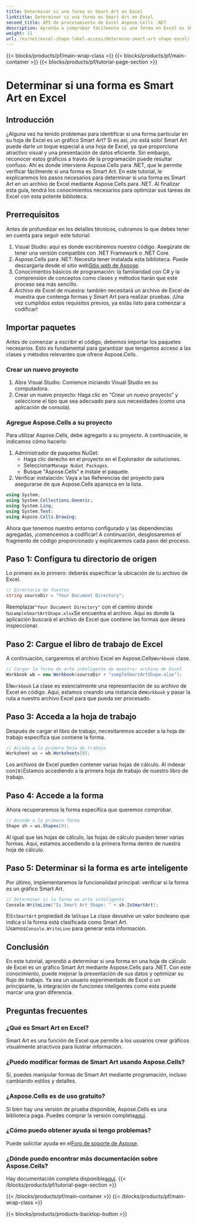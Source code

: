 ```yaml
---
title: Determinar si una forma es Smart Art en Excel
linktitle: Determinar si una forma es Smart Art en Excel
second_title: API de procesamiento de Excel Aspose.Cells .NET
description: Aprenda a comprobar fácilmente si una forma en Excel es Smart Art usando Aspose.Cells para .NET con esta guía paso a paso. Perfecta para automatizar tareas de Excel.
weight: 11
url: /es/net/excel-shape-label-access/determine-smart-art-shape-excel/
---
```


{{< blocks/products/pf/main-wrap-class >}}
{{< blocks/products/pf/main-container >}}
{{< blocks/products/pf/tutorial-page-section >}}

# Determinar si una forma es Smart Art en Excel

## Introducción
¿Alguna vez ha tenido problemas para identificar si una forma particular en su hoja de Excel es un gráfico Smart Art? Si es así, ¡no está solo! Smart Art puede darle un toque especial a una hoja de Excel, ya que proporciona atractivo visual y una presentación de datos eficiente. Sin embargo, reconocer estos gráficos a través de la programación puede resultar confuso. Ahí es donde interviene Aspose.Cells para .NET, que le permite verificar fácilmente si una forma es Smart Art. 
En este tutorial, le explicaremos los pasos necesarios para determinar si una forma es Smart Art en un archivo de Excel mediante Aspose.Cells para .NET. Al finalizar esta guía, tendrá los conocimientos necesarios para optimizar sus tareas de Excel con esta potente biblioteca.
## Prerrequisitos
Antes de profundizar en los detalles técnicos, cubramos lo que debes tener en cuenta para seguir este tutorial:
1. Visual Studio: aquí es donde escribiremos nuestro código. Asegúrate de tener una versión compatible con .NET Framework o .NET Core.
2.  Aspose.Cells para .NET: Necesita tener instalada esta biblioteca. Puede descargarla desde el sitio web[Sitio web de Aspose](https://releases.aspose.com/cells/net/).
3. Conocimientos básicos de programación: la familiaridad con C# y la comprensión de conceptos como clases y métodos harán que este proceso sea más sencillo.
4. Archivo de Excel de muestra: también necesitará un archivo de Excel de muestra que contenga formas y Smart Art para realizar pruebas.
¡Una vez cumplidos estos requisitos previos, ya estás listo para comenzar a codificar!
## Importar paquetes
Antes de comenzar a escribir el código, debemos importar los paquetes necesarios. Esto es fundamental para garantizar que tengamos acceso a las clases y métodos relevantes que ofrece Aspose.Cells.
### Crear un nuevo proyecto
1. Abra Visual Studio:
   Comience iniciando Visual Studio en su computadora.
2. Crear un nuevo proyecto:
   Haga clic en “Crear un nuevo proyecto” y seleccione el tipo que sea adecuado para sus necesidades (como una aplicación de consola).
### Agregue Aspose.Cells a su proyecto
Para utilizar Aspose.Cells, debe agregarlo a su proyecto. A continuación, le indicamos cómo hacerlo:
1. Administrador de paquetes NuGet:
   - Haga clic derecho en el proyecto en el Explorador de soluciones.
   -  Seleccionar`Manage NuGet Packages`.
   - Busque "Aspose.Cells" e instale el paquete.
2. Verificar instalación:
   Vaya a las Referencias del proyecto para asegurarse de que Aspose.Cells aparezca en la lista. 
```csharp
using System;
using System.Collections.Generic;
using System.Linq;
using System.Text;
using Aspose.Cells.Drawing;
```
Ahora que tenemos nuestro entorno configurado y las dependencias agregadas, ¡comencemos a codificar! A continuación, desglosaremos el fragmento de código proporcionado y explicaremos cada paso del proceso.
## Paso 1: Configura tu directorio de origen
Lo primero es lo primero: deberás especificar la ubicación de tu archivo de Excel.
```csharp
// Directorio de fuentes
string sourceDir = "Your Document Directory";
```
 Reemplazar`"Your Document Directory"` con el camino donde tu`sampleSmartArtShape.xlsx`Se encuentra el archivo. Aquí es donde la aplicación buscará el archivo de Excel que contiene las formas que desea inspeccionar.
## Paso 2: Cargue el libro de trabajo de Excel
 A continuación, cargaremos el archivo Excel en Aspose.Cells`Workbook` clase.
```csharp
// Cargar la forma de arte inteligente de muestra: archivo de Excel
Workbook wb = new Workbook(sourceDir + "sampleSmartArtShape.xlsx");
```
 El`Workbook` La clase es esencialmente una representación de su archivo de Excel en código. Aquí, estamos creando una instancia de`Workbook` y pasar la ruta a nuestro archivo Excel para que pueda ser procesado.
## Paso 3: Acceda a la hoja de trabajo
Después de cargar el libro de trabajo, necesitaremos acceder a la hoja de trabajo específica que contiene la forma.
```csharp
// Acceda a la primera hoja de trabajo
Worksheet ws = wb.Worksheets[0];
```
 Los archivos de Excel pueden contener varias hojas de cálculo. Al indexar con`[0]`Estamos accediendo a la primera hoja de trabajo de nuestro libro de trabajo. 
## Paso 4: Accede a la forma
Ahora recuperaremos la forma específica que queremos comprobar.
```csharp
// Accede a la primera forma
Shape sh = ws.Shapes[0];
```
Al igual que las hojas de cálculo, las hojas de cálculo pueden tener varias formas. Aquí, estamos accediendo a la primera forma dentro de nuestra hoja de cálculo. 
## Paso 5: Determinar si la forma es arte inteligente
Por último, implementaremos la funcionalidad principal: verificar si la forma es un gráfico Smart Art.
```csharp
// Determinar si la forma es arte inteligente
Console.WriteLine("Is Smart Art Shape: " + sh.IsSmartArt);
```
 El`IsSmartArt` propiedad de la`Shape` La clase devuelve un valor booleano que indica si la forma está clasificada como Smart Art. Usamos`Console.WriteLine` para generar esta información. 
## Conclusión
En este tutorial, aprendió a determinar si una forma en una hoja de cálculo de Excel es un gráfico Smart Art mediante Aspose.Cells para .NET. Con este conocimiento, puede mejorar la presentación de sus datos y optimizar su flujo de trabajo. Ya sea un usuario experimentado de Excel o un principiante, la integración de funciones inteligentes como esta puede marcar una gran diferencia. 
## Preguntas frecuentes
### ¿Qué es Smart Art en Excel?
Smart Art es una función de Excel que permite a los usuarios crear gráficos visualmente atractivos para ilustrar información.
### ¿Puedo modificar formas de Smart Art usando Aspose.Cells?
Sí, puedes manipular formas de Smart Art mediante programación, incluso cambiando estilos y detalles.
### ¿Aspose.Cells es de uso gratuito?
Si bien hay una versión de prueba disponible, Aspose.Cells es una biblioteca paga. Puedes comprar la versión completa[aquí](https://purchase.aspose.com/buy).
### ¿Cómo puedo obtener ayuda si tengo problemas?
 Puede solicitar ayuda en el[Foro de soporte de Aspose](https://forum.aspose.com/c/cells/9).
### ¿Dónde puedo encontrar más documentación sobre Aspose.Cells?
 Hay documentación completa disponible[aquí](https://reference.aspose.com/cells/net/).
{{< /blocks/products/pf/tutorial-page-section >}}

{{< /blocks/products/pf/main-container >}}
{{< /blocks/products/pf/main-wrap-class >}}

{{< blocks/products/products-backtop-button >}}
